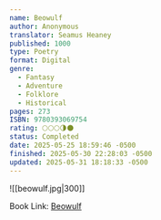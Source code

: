 ```yaml
---
name: Beowulf
author: Anonymous
translator: Seamus Heaney
published: 1000
type: Poetry
format: Digital
genre:
  - Fantasy
  - Adventure
  - Folklore
  - Historical
pages: 273
ISBN: 9780393069754
rating: 🌕🌕🌕🌗🌑
status: Completed
date: 2025-05-25 18:59:46 -0500
finished: 2025-05-30 22:28:03 -0500
updated: 2025-05-31 18:18:33 -0500
---
```


![[beowulf.jpg|300]]

Book Link: [Beowulf](https://www.goodreads.com/book/show/52357.Beowulf)
